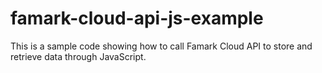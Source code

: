 # famark-cloud-api-js-example
This is a sample code showing how to call Famark Cloud API to store and retrieve data through JavaScript.
